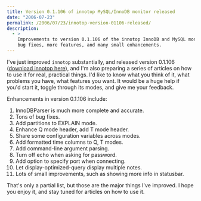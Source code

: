 ```yaml
---
title: Version 0.1.106 of innotop MySQL/InnoDB monitor released
date: "2006-07-23"
permalink: /2006/07/23/innotop-version-01106-released/
description:
  - >
    Improvements to version 0.1.106 of the innotop InnoDB and MySQL monitor include
    bug fixes, more features, and many small enhancements.
---
```

I've just improved `innotop` substantially, and released version 0.1.106 ([download innotop here][1]), and I'm also preparing a series of articles on how to use it for real, practical things. I'd like to know what you think of it, what problems you have, what features you want. It would be a huge help if you'd start it, toggle through its modes, and give me your feedback.

Enhancements in version 0.1.106 include:

1.  InnoDBParser is much more complete and accurate.
2.  Tons of bug fixes.
3.  Add partitions to EXPLAIN mode.
4.  Enhance Q mode header, add T mode header.
5.  Share some configuration variables across modes.
6.  Add formatted time columns to Q, T modes.
7.  Add command-line argument parsing.
8.  Turn off echo when asking for password.
9.  Add option to specify port when connecting.
10. Let display-optimized-query display multiple notes.
11. Lots of small improvements, such as showing more info in statusbar.

That's only a partial list, but those are the major things I've improved. I hope you enjoy it, and stay tuned for articles on how to use it.

 [1]: http://www.xaprb.com/innotop/
